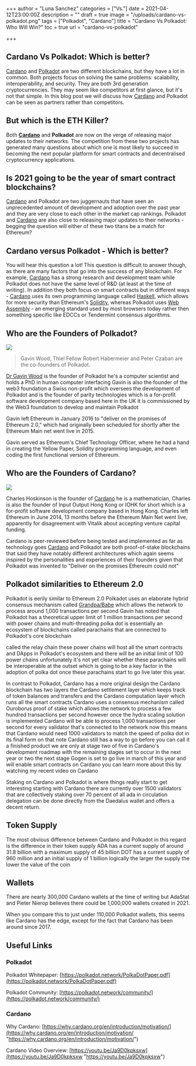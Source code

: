 +++
author = "Luna Sanchez"
categories = ["Vs."]
date = 2021-04-12T23:00:00Z
description = ""
draft = true
image = "/uploads/cardano-vs-polkadot.png"
tags = ["Polkadot", "Cardano"]
title = "Cardano Vs Polkadot: Who Will Win?"
toc = true
url = "cardano-vs-polkadot"

+++
## Cardano Vs Polkadot: Which is better?

[Cardano](https://cardano.org/) and [Polkadot](https://polkadot.network/) are two different blockchains, but they have a lot in common. Both projects focus on solving the same problems: scalability, interoperability, and security.  They are both 3rd generation cryptocurrencies.  They may seem like competitors at first glance, but it's not that simple. In this blog post we will discuss how [Cardano](/buy-cardano) and Polkadot can be seen as partners rather than competitors.

## But which is the ETH Killer?

Both [**Cardano**](/buy-cardano) and **Polkadot** are now on the verge of releasing major updates to their networks. The competition from these two projects has generated many questions about which one is most likely to succeed in becoming the next popular platform for smart contracts and decentralised cryptocurrency applications.

## Is 2021 going to be the year of smart contract blockchains?

[Cardano](/buy-cardano) and Polkadot are two juggernauts that have seen an unprecedented amount of development and adoption over the past year and they are very close to each other in the market cap rankings. Polkadot and [Cardano](/buy-cardano) are also close to releasing major updates to their networks - begging the question will either of these two titans be a match for Ethereum?

## Cardano versus Polkadot - Which is better?

You will hear this question a lot! This question is difficult to answer though, as there are many factors that go into the success of any blockchain. For example, [Cardano](/buy-cardano) has a strong research and development team while Polkadot does not have the same level of R&D (at least at the time of writing). In addition they both focus on smart contracts but in different ways - [Cardano](/buy-cardano) uses its own programming language called [Haskell](https://en.wikipedia.org/wiki/Haskell_(programming_language)), which allows for more security than Ethereum's [Solidity](https://en.wikipedia.org/wiki/Solidity), whereas Polkadot uses [Web Assembly](https://en.wikipedia.org/wiki/WebAssembly) - an emerging standard used by most browsers today rather then something specific like EDCCs or Tendermint consensus algorithms.

## Who are the Founders of Polkadot?

![](https://upload.wikimedia.org/wikipedia/commons/thumb/9/9a/Gavin_Wood.jpg/1280px-Gavin_Wood.jpg)

> Gavin Wood, Thiel Fellow Robert Habermeier and Peter Czaban are the co-founders of Polkadot.

[Dr Gavin Wood](https://en.wikipedia.org/wiki/Gavin_Wood) is the founder of Polkadot he's a computer scientist and holds a PhD in human computer interfacing Gavin is also the founder of the web3 foundation a Swiss non-profit which oversees the development of Polkadot and is the founder of parity technologies which is a for-profit software development company based here in the UK it is commissioned by the Web3 foundation to develop and maintain Polkadot

Gavin left Ethereum in January 2016 to "deliver on the promises of Ethereum 2.0," which had originally been scheduled for shortly after the Ethereum Main net went live in 2015.

Gavin served as Ethereum's Chief Technology Officer, where he had a hand in creating the Yellow Paper, Solidity programming language, and even coding the first functional version of Ethereum.

## Who are the Founders of Cardano?

![](https://upload.wikimedia.org/wikipedia/commons/thumb/2/21/Charles_Hoskinson_profile_color_no_background.png/220px-Charles_Hoskinson_profile_color_no_background.png)

Charles Hoskinson is the founder of [Cardano](/buy-cardano) he is a mathematician, Charles is also the founder of Input Output Hong Kong or IOHK for short which is a for-profit software development company based in Hong Kong.  Charles left Ethereum in June 2014, 13 months before the Ethereum Main Net went live, apparently for disagreement with Vitalik about accepting venture capital funding.

Cardano is peer-reviewed before being tested and implemented as far as technology goes [Cardano](/buy-cardano) and Polkadot are both proof-of-stake blockchains that said they have notably different architectures which again seems inspired by the personalities and experiences of their founders given that Polkadot was invented to "Deliver on the promises Ethereum could not"

## Polkadot similarities to Ethereum 2.0

Polkadot is eerily similar to Ethereum 2.0 Polkadot uses an elaborate hybrid consensus mechanism called [Grandpa/Babe](https://wiki.polkadot.network/docs/en/learn-consensus) which allows the network to process around 1,000 transactions per second Gavin has noted that Polkadot has a theoretical upper limit of 1 million transactions per second with power chains and multi-threading polka dot is essentially an ecosystem of blockchains called parachains that are connected to Polkadot's core blockchain

called the relay chain these power chains will host all the smart contracts and DApps in Polkadot's ecosystem and there will be an initial limit of 100 power chains unfortunately it's not yet clear whether these parachains will be interoperable at the outset which is going to be a key factor in the adoption of polka dot once these parachains start to go live later this year.

In contrast to Polkadot, Cardano has a more original design the Cardano blockchain has two layers the Cardano settlement layer which keeps track of token balances and transfers and the Cardano computation layer which runs all the smart contracts Cardano uses a consensus mechanism called Ouroborus proof of stake which allows the network to process a few hundred transactions per second however once the hydra scaling solution is implemented Cardano will be able to process 1,000 transactions per second for every validator that's connected to the network now this means that Cardano would need 1000 validators to match the speed of polka dot in its final form on that note Cardano still has a way to go before you can call it a finished product we are only at stage two of five in Cardano's development roadmap with the remaining stages set to occur in the next year or two the next stage Gogen is set to go live in march of this year and will enable smart contracts on Cardano you can learn more about this by watching my recent video on Cardano

Staking on Cardano and Polkadot is where things really start to get interesting starting with Cardano there are currently over 1500 validators that are collectively staking over 70 percent of all ada in circulation delegation can be done directly from the Daedalus wallet and offers a decent return.

## Token Supply

The most obvious difference between Cardano and Polkadot in this regard is the difference in their token supply ADA has a current supply of around 31.8 billion with a maximum supply of 45 billion DOT has a current supply of 960 million and an initial supply of 1 billion logically the larger the supply the lower the value of the coin

## Wallets

There are nearly 300,000 Cardano wallets at the time of writing but AdaStat and Pieter Nierop believes there could be 1,000,000 wallets created in 2021.

When you compare this to just under 110,000 Polkadot wallets, this seems like Cardano has the edge, except for the fact that Cardano has been around since 2017.

## Useful Links

### Polkadot

Polkadot Whitepaper: [https://polkadot.network/PolkaDotPaper.pdf](https://polkadot.network/PolkaDotPaper.pdf) 

Polkadot Community: [https://polkadot.network/community/](https://polkadot.network/community/)

### Cardano

Why Cardano: [https://why.cardano.org/en/introduction/motivation/](https://why.cardano.org/en/introduction/motivation/ "https://why.cardano.org/en/introduction/motivation/")

Cardano Video Overview: [https://youtu.be/Ja9D0kpksxw](https://youtu.be/Ja9D0kpksxw "https://youtu.be/Ja9D0kpksxw")
